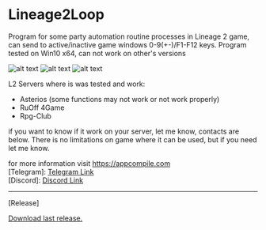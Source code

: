 # Lineage2Loop

Program for some party automation routine processes in Lineage 2 game, can send to active/inactive game windows 0-9(+-)/F1-F12 keys.
Program tested on Win10 x64, can not work on other's versions

![alt text](https://appcompile.com/wp-content/uploads/2022/09/Lineage2LoopLight.png)
![alt text](https://appcompile.com/wp-content/uploads/2022/09/Lineage2LoopDark.png)
![alt text](https://appcompile.com/wp-content/uploads/2022/09/Lineage2LoopLightSettings.png)

L2 Servers where is was tested and work:
 + Asterios (some functions may not work or not work properly)
 + RuOff 4Game
 + Rpg-Club

if you want to know if it work on your server, let me know, contacts are below.
There is no limitations on game where it can be used, but if you need let me know.


for more information visit https://appcompile.com <br>
[Telegram]: <a href="https://t.me/drakvius">Telegram Link</a> <br>
[Discord]: <a href="https://discord.gg/UWnW25Bc">Discord Link</a> <br>

<hr>
[Release]

<a href="https://github.com/Drakvius/Lineage2Loop/releases/tag/v1.0">Download last release.</a>

